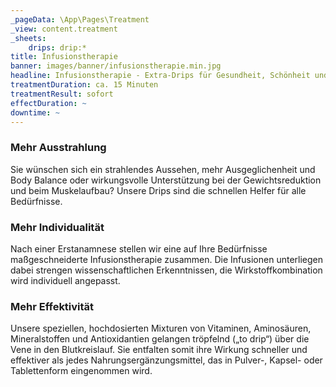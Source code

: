 ```yaml
---
_pageData: \App\Pages\Treatment
_view: content.treatment
_sheets:
    drips: drip:*
title: Infusionstherapie
banner: images/banner/infusionstherapie.min.jpg
headline: Infusionstherapie - Extra-Drips für Gesundheit, Schönheit und Leistungsfähigkeit
treatmentDuration: ca. 15 Minuten
treatmentResult: sofort
effectDuration: ~
downtime: ~
---
```


### Mehr Ausstrahlung

Sie wünschen sich ein strahlendes Aussehen, mehr Ausgeglichenheit und Body Balance oder wirkungsvolle Unterstützung bei der Gewichtsreduktion und beim Muskelaufbau? Unsere Drips sind die schnellen Helfer für alle Bedürfnisse.

### Mehr Individualität

Nach einer Erstanamnese stellen wir eine auf Ihre Bedürfnisse maßgeschneiderte Infusionstherapie zusammen. Die Infusionen unterliegen dabei strengen wissenschaftlichen Erkenntnissen, die Wirkstoffkombination wird individuell angepasst.

### Mehr Effektivität
 
Unsere speziellen, hochdosierten Mixturen von Vitaminen, Aminosäuren, Mineralstoffen und Antioxidantien gelangen tröpfelnd („to drip“) über die Vene in den Blutkreislauf. Sie entfalten somit ihre Wirkung schneller und effektiver als jedes Nahrungsergänzungsmittel, das in Pulver-, Kapsel- oder Tablettenform eingenommen wird.

